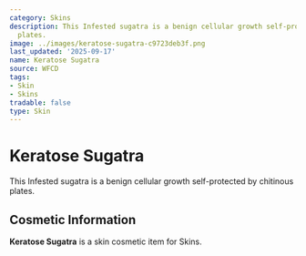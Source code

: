 ```yaml
---
category: Skins
description: This Infested sugatra is a benign cellular growth self-protected by chitinous
  plates.
image: ../images/keratose-sugatra-c9723deb3f.png
last_updated: '2025-09-17'
name: Keratose Sugatra
source: WFCD
tags:
- Skin
- Skins
tradable: false
type: Skin
---
```


# Keratose Sugatra

This Infested sugatra is a benign cellular growth self-protected by chitinous plates.

## Cosmetic Information

**Keratose Sugatra** is a skin cosmetic item for Skins.


